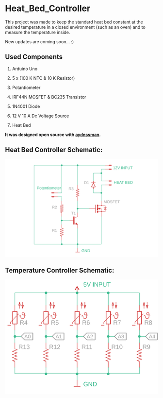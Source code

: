 # Heat_Bed_Controller

This project was made to keep the standard heat bed constant at the desired temperature in a closed environment (such as an oven) and to measure the temperature inside.

New updates are coming soon...  :)

## Used Components

1.  Arduino Uno

2.  5 x (100 K NTC & 10 K Resistor) 

3.  Potantiometer

4.  IRF44N MOSFET & BC235 Transistor

5.  1N4001 Diode

6.  12 V 10 A Dc Voltage Source 

7.  Heat Bed  

**It was designed open source with [aydnssman](https://github.com/aydnssman).**

## Heat Bed Controller Schematic:

![Heat Bed Controller Schematic](https://github.com/ugurbayezit/Heat_Bed_Controller/blob/readme/Heat_Bed_Controller.png)

## Temperature Controller Schematic:

![Temperature Controller Schematic](https://github.com/ugurbayezit/Heat_Bed_Controller/blob/readme/Heat_Bed_Temp_Controller.png)

